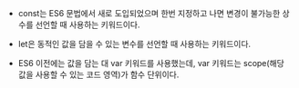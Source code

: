 - const는 ES6 문법에서 새로 도입되었으며 한번 지정하고 나면 변경이 불가능한 상수를 선언할 때 사용하는 키워드이다. 



- let은 동적인 값을 담을 수 있는 변수를 선언할 때 사용하는 키워드이다.
- ES6 이전에는 값을 담는 대 var 키워드를 사용했는데, var 키워드는 scope(해당 값을 사용할 수 있는 코드 영역)가 함수 단위이다.